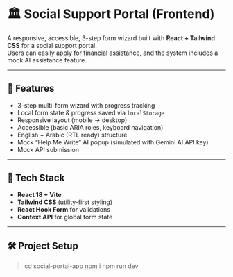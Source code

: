 # 🏛️ Social Support Portal (Frontend)

A responsive, accessible, 3-step form wizard built with **React + Tailwind CSS** for a social support portal.  
Users can easily apply for financial assistance, and the system includes a mock AI assistance feature.

---

## 🚀 Features

- 3-step multi-form wizard with progress tracking  
- Local form state & progress saved via `localStorage`  
- Responsive layout (mobile → desktop)  
- Accessible (basic ARIA roles, keyboard navigation)  
- English + Arabic (RTL ready) structure  
- Mock “Help Me Write” AI popup (simulated with Gemini AI API key)  
- Mock API submission  

---

## 🧰 Tech Stack

- **React 18 + Vite**
- **Tailwind CSS** (utility-first styling)
- **React Hook Form** for validations
- **Context API** for global form state

---

## 🛠️ Project Setup
> cd social-portal-app
> npm i
> npm run dev
